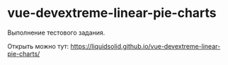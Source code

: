 # vue-devextreme-linear-pie-charts

Выполнение тестового задания.

Открыть можно тут: https://liquidsolid.github.io/vue-devextreme-linear-pie-charts/
